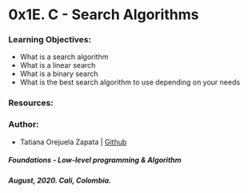 # 0x1E. C - Search Algorithms

### Learning Objectives:
* What is a search algorithm
* What is a linear search
* What is a binary search
* What is the best search algorithm to use depending on your needs

### Resources:


### Author:
* Tatiana Orejuela Zapata | [Github](https://github.com/tatsOre)

##### Foundations - Low-level programming & Algorithm
##### August, 2020. Cali, Colombia.